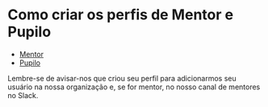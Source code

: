 # Como criar os perfis de Mentor e Pupilo

- [Mentor](/helpers/CREATE_MENTOR_PROFILE.md)
- [Pupilo](/helpers/CREATE_PUPIL_PROFILE.md)

Lembre-se de avisar-nos que criou seu perfil para adicionarmos seu usuário na nossa organização e, se for mentor, no nosso canal de mentores no Slack.
